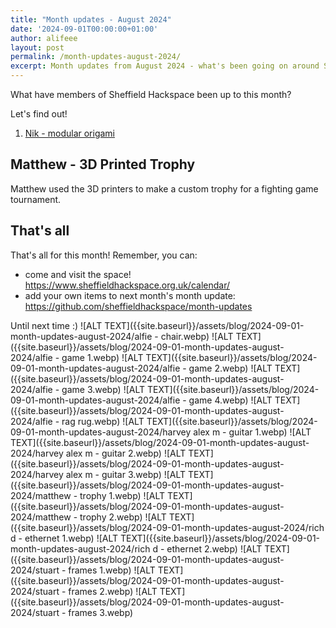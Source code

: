 ```yaml
---
title: "Month updates - August 2024"
date: '2024-09-01T00:00:00+01:00'
author: alifeee
layout: post
permalink: /month-updates-august-2024/
excerpt: Month updates from August 2024 - what's been going on around Sheffield Hackspace?
---
```

<style>
.gallery p {
  margin: 0;
}
.gallery {
  line-height: 0;
  column-count: 2;
  column-gap: 0px;
}
p:has(img), .gallery {
  margin: 0;
}
.gallery img {
  width: 100% !important;
  height: auto !important;
}
</style>

What have members of Sheffield Hackspace been up to this month?

Let's find out!

1. [Nik - modular origami](#nik---modular-origami)

## Matthew - 3D Printed Trophy

Matthew used the 3D printers to make a custom trophy for a fighting game tournament.

<!-- omit in toc -->
## That's all

That's all for this month! Remember, you can:

- come and visit the space! <https://www.sheffieldhackspace.org.uk/calendar/>
- add your own items to next month's month update: <https://github.com/sheffieldhackspace/month-updates>

Until next time :)
![ALT TEXT]({{site.baseurl}}/assets/blog/2024-09-01-month-updates-august-2024/alfie - chair.webp)
![ALT TEXT]({{site.baseurl}}/assets/blog/2024-09-01-month-updates-august-2024/alfie - game 1.webp)
![ALT TEXT]({{site.baseurl}}/assets/blog/2024-09-01-month-updates-august-2024/alfie - game 2.webp)
![ALT TEXT]({{site.baseurl}}/assets/blog/2024-09-01-month-updates-august-2024/alfie - game 3.webp)
![ALT TEXT]({{site.baseurl}}/assets/blog/2024-09-01-month-updates-august-2024/alfie - game 4.webp)
![ALT TEXT]({{site.baseurl}}/assets/blog/2024-09-01-month-updates-august-2024/alfie - rag rug.webp)
![ALT TEXT]({{site.baseurl}}/assets/blog/2024-09-01-month-updates-august-2024/harvey alex m - guitar 1.webp)
![ALT TEXT]({{site.baseurl}}/assets/blog/2024-09-01-month-updates-august-2024/harvey alex m - guitar 2.webp)
![ALT TEXT]({{site.baseurl}}/assets/blog/2024-09-01-month-updates-august-2024/harvey alex m - guitar 3.webp)
![ALT TEXT]({{site.baseurl}}/assets/blog/2024-09-01-month-updates-august-2024/matthew - trophy 1.webp)
![ALT TEXT]({{site.baseurl}}/assets/blog/2024-09-01-month-updates-august-2024/matthew - trophy 2.webp)
![ALT TEXT]({{site.baseurl}}/assets/blog/2024-09-01-month-updates-august-2024/rich d - ethernet 1.webp)
![ALT TEXT]({{site.baseurl}}/assets/blog/2024-09-01-month-updates-august-2024/rich d - ethernet 2.webp)
![ALT TEXT]({{site.baseurl}}/assets/blog/2024-09-01-month-updates-august-2024/stuart - frames 1.webp)
![ALT TEXT]({{site.baseurl}}/assets/blog/2024-09-01-month-updates-august-2024/stuart - frames 2.webp)
![ALT TEXT]({{site.baseurl}}/assets/blog/2024-09-01-month-updates-august-2024/stuart - frames 3.webp)
